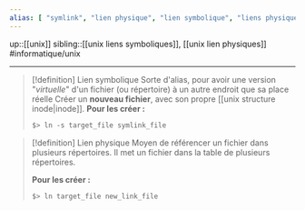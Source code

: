 ```yaml
---
alias: [ "symlink", "lien physique", "lien symbolique", "liens physiques", "liens symboliques" ]
---
```

up::[[unix]]
sibling::[[unix liens symboliques]], [[unix lien physiques]]
#informatique/unix

----

> [!definition] Lien symbolique
> Sorte d'alias, pour avoir une version "_virtuelle_" d'un fichier (ou répertoire) à un autre endroit que sa place réelle
> Créer un **nouveau fichier**, avec son propre [[unix structure inode|inode]].
> **Pour les créer :**
> 
> ```bash
> $> ln -s target_file symlink_file
> ```

> [!definition] Lien physique
> Moyen de référencer un fichier dans plusieurs répertoires.
> Il met un fichier dans la table de plusieurs répertoires.
> 
> **Pour les créer :**
> ```bash
> $> ln target_file new_link_file
> ```

